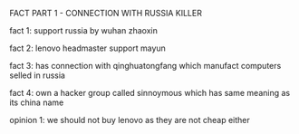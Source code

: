 FACT PART 1 - CONNECTION WITH RUSSIA KILLER

fact 1: support russia by wuhan zhaoxin

fact 2: lenovo headmaster support mayun

fact 3: has connection with qinghuatongfang which manufact computers selled in russia

fact 4: own a hacker group called sinnoymous which has same meaning as its china name

opinion 1: we should not buy lenovo as they are not cheap either
